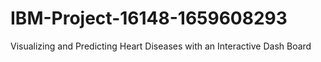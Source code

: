# IBM-Project-16148-1659608293
Visualizing and Predicting Heart Diseases with an Interactive Dash Board
